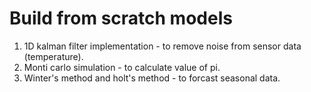 # Build from scratch models
1. 1D kalman filter implementation - to remove noise from sensor data (temperature).
2. Monti carlo simulation - to calculate value of pi.
3. Winter's method and holt's method - to forcast seasonal data.
